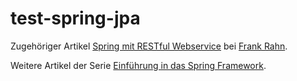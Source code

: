 test-spring-jpa
===============

Zugehöriger Artikel [Spring mit RESTful Webservice](https://www.frank-rahn.de/spring-mit-restful-webservice/?utm_source=github&utm_medium=readme&utm_campaign=test-spring-jpa&utm_content=develop-spring-mit-restful-webservice "Spring mit RESTful Webservice bei Frank Rahn") bei [Frank Rahn](https://www.frank-rahn.de/?utm_source=github&utm_medium=readme&utm_campaign=test-spring-jpa&utm_content=develop-spring-mit-restful-webservice "Homepage von Frank Rahn").

Weitere Artikel der Serie [Einführung in das Spring Framework](https://www.frank-rahn.de/einfuehrung-spring-framework/?utm_source=github&utm_medium=readme&utm_campaign=test-spring-jpa&utm_content=develop-spring-mit-restful-webservice "Einführung in das Spring Framework bei Frank Rahn").